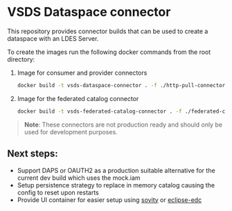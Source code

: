 # VSDS Dataspace connector

This repository provides connector builds that can be used to create a dataspace with an LDES Server.

To create the images run the following docker commands from the root directory:

1. Image for consumer and provider connectors
    ```bash
    docker build -t vsds-dataspace-connector . -f ./http-pull-connector/Dockerfile
    ```

2. Image for the federated catalog connector
    ```bash
    docker build -t vsds-federated-catalog-connector . -f ./federated-catalog-connector/Dockerfile
    ```

> **Note**: These connectors are not production ready and should only be used for development purposes.

## Next steps:

- Support DAPS or OAUTH2 as a production suitable alternative for the current dev build which uses the mock.iam
- Setup persistence strategy to replace in memory catalog causing the config to reset upon restarts
- Provide UI container for easier setup using [sovity](https://github.com/sovity/edc-ui/tree/v2.0.0) or [eclipse-edc](https://github.com/eclipse-edc/DataDashboard)
